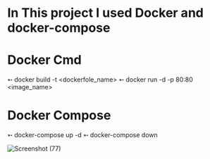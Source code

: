 # In This project I used Docker and docker-compose
# Docker Cmd
➵ docker build -t <name> <dockerfole_name>
➵ docker run  -d -p 80:80  <image_name>
# Docker Compose 
➵ docker-compose up -d
➵ docker-compose down

![Screenshot (77)](https://github.com/Rahulrajak1710/RahulPortfolio/assets/67949307/235d7287-335f-49e8-b7e5-42be234a45cc)
